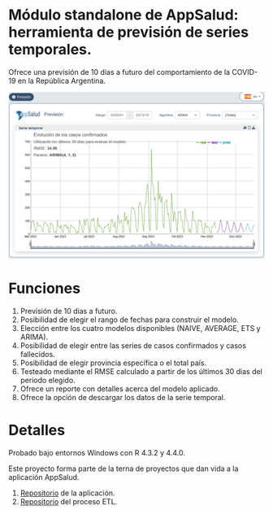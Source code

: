 # Módulo standalone de AppSalud: herramienta de previsión de series temporales.

Ofrece una previsión de 10 dias a futuro del comportamiento de la COVID-19 en la República Argentina.

![alt text](https://github.com/FernandoJesus21/AppSalud_Forecasting/blob/main/screenshot.png?raw=true)

# Funciones

1) Previsión de 10 dias a futuro.
2) Posibilidad de elegir el rango de fechas para construir el modelo.
3) Elección entre los cuatro modelos disponibles (NAIVE, AVERAGE, ETS y ARIMA).
4) Posibilidad de elegir entre las series de casos confirmados y casos fallecidos.
5) Posibilidad de elegir provincia específica o el total país.
6) Testeado mediante el RMSE calculado a partir de los últimos 30 dias del periodo elegido.
7) Ofrece un reporte con detalles acerca del modelo aplicado.
8) Ofrece la opción de descargar los datos de la serie temporal.

# Detalles

Probado bajo entornos Windows con R 4.3.2 y 4.4.0.

Este proyecto forma parte de la terna de proyectos que dan vida a la aplicación AppSalud.
1. [Repositorio](https://github.com/FernandoJesus21/AppSalud) de la aplicación.
2. [Repositorio](https://github.com/FernandoJesus21/AppSalud_ETL_Framework) del proceso ETL.
